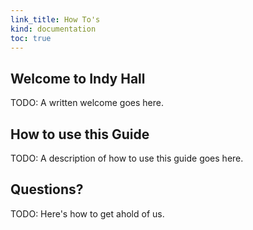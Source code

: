 ```yaml
--- 
link_title: How To's
kind: documentation
toc: true
---
```


## Welcome to Indy Hall

TODO: A written welcome goes here.

## How to use this Guide

TODO: A description of how to use this guide goes here.

## Questions?

TODO: Here's how to get ahold of us.